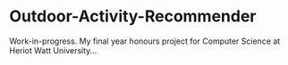 # Outdoor-Activity-Recommender
Work-in-progress. My final year honours project for Computer Science at Heriot Watt University...
